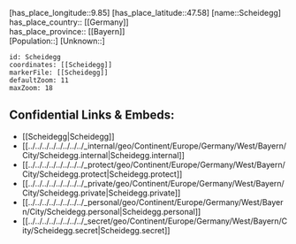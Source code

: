 ﻿---
location: [47.58,9.85] 
mapzoom: [7,12] 
mapmarker: city 
type: City
tags:
- geo/City


SpocWebEntityId: 34003
isDeleted: false
confidential: public

---
[has_place_longitude::9.85] 
[has_place_latitude::47.58] 
[name::Scheidegg] 
has_place_country:: [[Germany]]  
has_place_province:: [[Bayern]]  
[Population::] 
[Unknown::] 


```leaflet
id: Scheidegg
coordinates: [[Scheidegg]] 
markerFile: [[Scheidegg]] 
defaultZoom: 11 
maxZoom: 18
```


## Confidential Links & Embeds: 
- [[Scheidegg|Scheidegg]]  
- [[../../../../../../../../_internal/geo/Continent/Europe/Germany/West/Bayern/City/Scheidegg.internal|Scheidegg.internal]] 
- [[../../../../../../../../_protect/geo/Continent/Europe/Germany/West/Bayern/City/Scheidegg.protect|Scheidegg.protect]] 
- [[../../../../../../../../_private/geo/Continent/Europe/Germany/West/Bayern/City/Scheidegg.private|Scheidegg.private]] 
- [[../../../../../../../../_personal/geo/Continent/Europe/Germany/West/Bayern/City/Scheidegg.personal|Scheidegg.personal]] 
- [[../../../../../../../../_secret/geo/Continent/Europe/Germany/West/Bayern/City/Scheidegg.secret|Scheidegg.secret]] 
